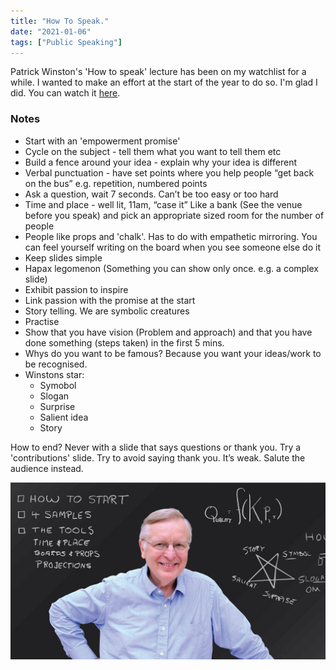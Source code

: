 ```yaml
---
title: "How To Speak."
date: "2021-01-06"
tags: ["Public Speaking"]
---
```


Patrick Winston's 'How to speak' lecture has been on my watchlist for a while. I wanted to make an effort at the start of the year to do so. I'm glad I did. You can watch it [here](https://youtu.be/Unzc731iCUY).

### Notes

- Start with an 'empowerment promise'
- Cycle on the subject - tell them what you want to tell them etc
- Build a fence around your idea - explain why your idea is different
- Verbal punctuation - have set points where you help people “get back on the bus” e.g. repetition, numbered points
- Ask a question, wait 7 seconds. Can’t be too easy or too hard
- Time and place - well lit, 11am, “case it” Like a bank (See the venue before you speak) and pick an appropriate sized room for the number of people
- People like props and 'chalk'. Has to do with empathetic mirroring. You can feel yourself writing on the board when you see someone else do it
- Keep slides simple
- Hapax legomenon (Something you can show only once. e.g. a complex slide)
- Exhibit passion to inspire
- Link passion with the promise at the start
- Story telling. We are symbolic creatures
- Practise
- Show that you have vision (Problem and approach) and that you have done something (steps taken) in the first 5 mins.
- Whys do you want to be famous? Because you want your ideas/work to be recognised.
- Winstons star:
  - Symobol
  - Slogan
  - Surprise
  - Salient idea
  - Story

How to end? Never with a slide that says questions or thank you. Try a 'contributions' slide. Try to avoid saying thank you. It’s weak. Salute the audience instead.

![Patrick Wilson](images/howToSpeakByPW.jpg)
